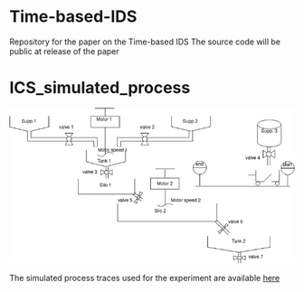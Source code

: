 # Time-based-IDS
Repository for the paper on the Time-based IDS
The source code will be public at release of the paper

# ICS_simulated_process

![alt text](https://github.com/hvacanon/Time-based-IDS/blob/main/physical_process_smaller.png)


The simulated process traces used for the experiment are available [here](https://drive.google.com/drive/folders/1Tz1srP7S6Fasr2JTQOyZBHVGrKlFz2Td?usp=sharing)

